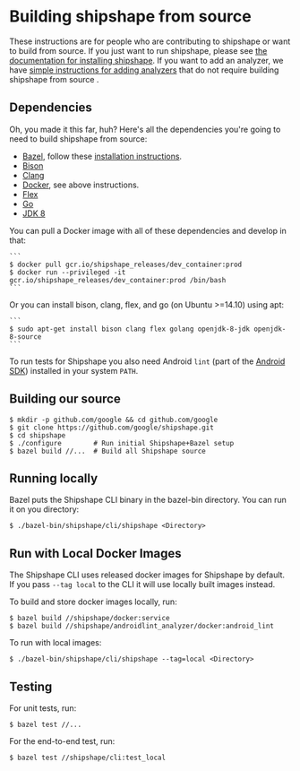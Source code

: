 # Building shipshape from source

These instructions are for people who are contributing to shipshape or want to
build from source. If you just want to run shipshape, please see [the
documentation for installing
shipshape](https://github.com/google/shipshape/blob/master/shipshape/docs/run-cli.md). If you want to add an analyzer, we
have [simple instructions for adding
analyzers](https://github.com/google/shipshape/blob/master/shipshape/docs/add-an-analyzer.md) that do not require building
shipshape from source .

## Dependencies
Oh, you made it this far, huh? Here's all the dependencies you're going to need
to build shipshape from source:

  * [Bazel](http://bazel.io), follow these [installation
  instructions](http://bazel.io/docs/install.html).
  * [Bison](https://www.gnu.org/software/bison/)
  * [Clang](http://llvm.org/releases/download.html)
  * [Docker](https://docs.docker.com/docker/userguide), see above instructions.
  * [Flex](http://flex.sourceforge.net/)
  * [Go](http://golang.org/doc/install)
  * [JDK 8](http://docs.oracle.com/javase/8/docs/technotes/guides/install/install_overview.html)

You can pull a Docker image with all of these dependencies and develop in that:

    ```
    $ docker pull gcr.io/shipshape_releases/dev_container:prod
    $ docker run --privileged -it gcr.io/shipshape_releases/dev_container:prod /bin/bash
    ```

Or you can install bison, clang, flex, and go (on Ubuntu >=14.10) using apt:

    ```
    $ sudo apt-get install bison clang flex golang openjdk-8-jdk openjdk-8-source
    ```

To run tests for Shipshape you also need Android `lint` (part of the
[Android SDK](https://developer.android.com/sdk/index.html)) installed in
your system `PATH`.


## Building our source

    $ mkdir -p github.com/google && cd github.com/google
    $ git clone https://github.com/google/shipshape.git
    $ cd shipshape
    $ ./configure        # Run initial Shipshape+Bazel setup
    $ bazel build //...  # Build all Shipshape source

## Running locally
Bazel puts the Shipshape CLI binary in the bazel-bin directory. You can run it
on you directory:

```
$ ./bazel-bin/shipshape/cli/shipshape <Directory>
```

## Run with Local Docker Images

The Shipshape CLI uses released docker images for Shipshape by default. If you
pass `--tag local` to the CLI it will use locally built images instead.

To build and store docker images locally, run:

```
$ bazel build //shipshape/docker:service
$ bazel build //shipshape/androidlint_analyzer/docker:android_lint
```

To run with local images:

```
$ ./bazel-bin/shipshape/cli/shipshape --tag=local <Directory>
```

## Testing

For unit tests, run:

```
$ bazel test //...
```

For the end-to-end test, run:

```
$ bazel test //shipshape/cli:test_local
```



